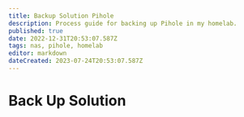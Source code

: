 ```yaml
---
title: Backup Solution Pihole
description: Process guide for backing up Pihole in my homelab.
published: true
date: 2022-12-31T20:53:07.587Z
tags: nas, pihole, homelab
editor: markdown
dateCreated: 2023-07-24T20:53:07.587Z
---
```


# Back Up Solution

